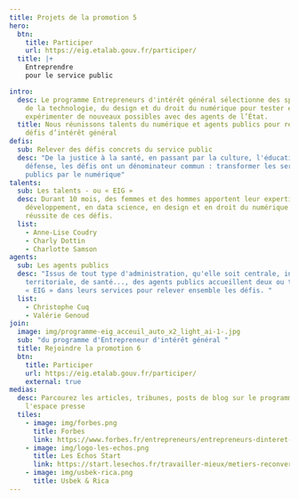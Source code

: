 ```yaml
---
title: Projets de la promotion 5
hero:
  btn:
    title: Participer
    url: https://eig.etalab.gouv.fr/participer/
  title: |+
    Entreprendre
    pour le service public

intro:
  desc: Le programme Entrepreneurs d'intérêt général sélectionne des spécialistes
    de la technologie, du design et du droit du numérique pour tester et
    expérimenter de nouveaux possibles avec des agents de l’État.
  title: Nous réunissons talents du numérique et agents publics pour relever des
    défis d’intérêt général
defis:
  sub: Relever des défis concrets du service public
  desc: "De la justice à la santé, en passant par la culture, l'éducation, la
    défense, les défis ont un dénominateur commun : transformer les services
    publics par le numérique"
talents:
  sub: Les talents - ou « EIG »
  desc: Durant 10 mois, des femmes et des hommes apportent leur expertise - en
    développement, en data science, en design et en droit du numérique - à la
    réussite de ces défis.
  list:
    - Anne-Lise Coudry
    - Charly Dottin
    - Charlotte Samson
agents:
  sub: Les agents publics
  desc: "Issus de tout type d'administration, qu'elle soit centrale, indépendante,
    territoriale, de santé..., des agents publics accueillent deux ou trois
    « EIG » dans leurs services pour relever ensemble les défis. "
  list:
    - Christophe Cuq
    - Valérie Genoud
join:
  image: img/programme-eig_acceuil_auto_x2_light_ai-1-.jpg
  sub: "du programme d'Entrepreneur d'intérêt général "
  title: Rejoindre la promotion 6
  btn:
    title: Participer
    url: https://eig.etalab.gouv.fr/participer/
    external: true
medias:
  desc: Parcourez les articles, tribunes, posts de blog sur le programme dans
    l'espace presse
  tiles:
    - image: img/forbes.png
      title: Forbes
      link: https://www.forbes.fr/entrepreneurs/entrepreneurs-dinteret-general-comment-entreprendre-pour-ameliorer-le-service-public/
    - image: img/logo-les-echos.png
      title: Les Echos Start
      link: https://start.lesechos.fr/travailler-mieux/metiers-reconversion/salaries-dans-la-tech-ils-ont-quitte-le-prive-pour-innover-dans-le-secteur-public-1352864
    - image: img/usbek-rica.png
      title: Usbek & Rica
---
```

